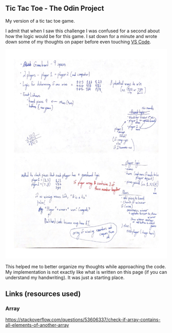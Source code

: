 ## Tic Tac Toe - The Odin Project

My version of a tic tac toe game.

I admit that when I saw this challenge I was confused for a second about how the logic would be for this game. I sat down for a minute and wrote down some of my thoughts on paper before even touching [VS Code](https://code.visualstudio.com/).

![My thoughts as I was trying to figure the logic out](https://github.com/JordanBlount/tic-tac-toe/blob/main/res/logic_inmymind.jpg)

This helped me to better organize my thoughts while approaching the code. My implementation is not exactly like what is written on this page (if you can understand my handwriting). It was just a starting place.

## Links (resources used)

### Array

https://stackoverflow.com/questions/53606337/check-if-array-contains-all-elements-of-another-array

